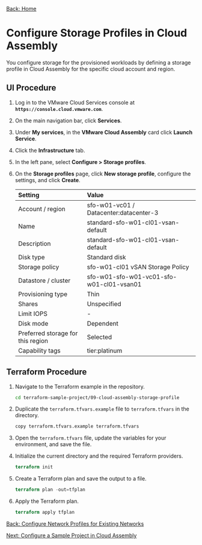 [Back: Home](README.md)

# Configure Storage Profiles in Cloud Assembly

You configure storage for the provisioned workloads by defining a storage profile in Cloud Assembly for the specific cloud account and region.

## UI Procedure

1. Log in to the VMware Cloud Services console at **`https://console.cloud.vmware.com`**.

2. On the main navigation bar, click **Services**.

3. Under **My services**, in the **VMware Cloud Assembly** card click **Launch Service**.

4. Click the **Infrastructure** tab.

5. In the left pane, select **Configure > Storage profiles**.

6. On the **Storage profiles** page, click **New storage profile**, configure the settings, and click **Create**.

    | **Setting**                       | **Value**                                |
    | :-                                | :-                                       |
    | Account / region                  | sfo-w01-vc01 / Datacenter:datacenter-3   |
    | Name                              | standard-sfo-w01-cl01-vsan-default       |
    | Description	                      | standard-sfo-w01-cl01-vsan-default       |
    | Disk type	                      | Standard disk                            |
    | Storage policy	                   | sfo-w01-cl01 vSAN Storage Policy         |
    | Datastore / cluster	             | sfo-w01-sfo-w01-vc01-sfo-w01-cl01-vsan01 |
    | Provisioning type	                | Thin                                     |
    | Shares	                         | Unspecified                              |
    | Limit IOPS	                      | -                                        |
    | Disk mode	                      | Dependent                                |
    | Preferred storage for this region | Selected                                 |
    | Capability tags                   | tier:platinum                            |

## Terraform Procedure

1. Navigate to the Terraform example in the repository.

    ```bash
    cd terraform-sample-project/09-cloud-assembly-storage-profile
    ```

2. Duplicate the `terraform.tfvars.example` file to `terraform.tfvars` in the directory.

   ```bash
   copy terraform.tfvars.example terraform.tfvars
   ```

3. Open the `terraform.tfvars` file, update the variables for your environment, and save the file.

4. Initialize the current directory and the required Terraform providers.

   ```terraform
   terraform init
   ```

5. Create a Terraform plan and save the output to a file.

   ```terraform
   terraform plan -out=tfplan
   ```  

6. Apply the Terraform plan.

   ```terraform
   terraform apply tfplan
   ```

[Back: Configure Network Profiles for Existing Networks](8-configure-network-profile.md)

[Next: Configure a Sample Project in Cloud Assembly](10-configure-project.md)
